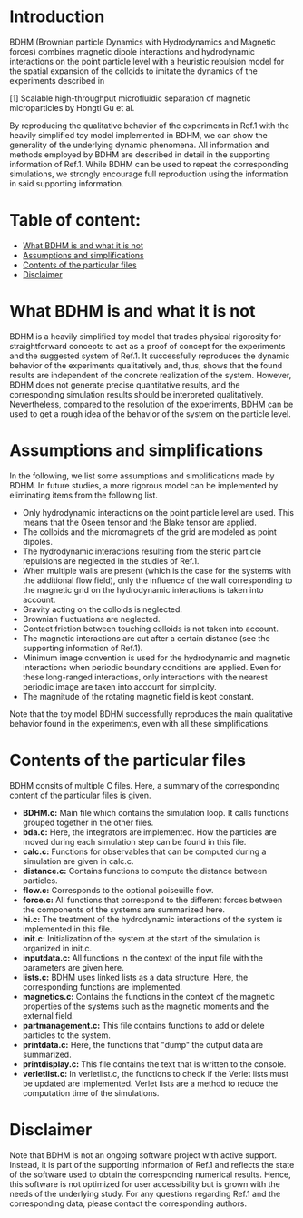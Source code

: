 # Introduction

BDHM (Brownian particle Dynamics with Hydrodynamics and Magnetic forces) combines magnetic dipole interactions and hydrodynamic interactions on the point particle level with a heuristic repulsion model for the spatial expansion of the colloids to imitate the dynamics of the experiments described in 

[1] Scalable high-throughput microfluidic separation of magnetic microparticles by Hongti Gu et al.

By reproducing the qualitative behavior of the experiments in Ref.1 with the heavily simplified toy model implemented in BDHM, we can show the generality of the underlying dynamic phenomena. All information and methods employed by BDHM are described in detail in the supporting information of Ref.1. While BDHM can be used to repeat the corresponding simulations, we strongly encourage full reproduction using the information in said supporting information.

# Table of content:
 - [What BDHM is and what it is not](#What)
 - [Assumptions and simplifications](#Assumptions)
 - [Contents of the particular files](#Contents)
 - [Disclaimer](#Disclaimer)

 <a id="What"></a>
# What BDHM is and what it is not

BDHM is a heavily simplified toy model that trades physical rigorosity for straightforward concepts to act as a proof of concept for the experiments and the suggested system of Ref.1. It successfully reproduces the dynamic behavior of the experiments qualitatively and, thus, shows that the found results are independent of the concrete realization of the system. However, BDHM does not generate precise quantitative results, and the corresponding simulation results should be interpreted qualitatively. Nevertheless, compared to the resolution of the experiments, BDHM can be used to get a rough idea of the behavior of the system on the particle level.

 <a id="Assumptions"></a>
# Assumptions and simplifications

In the following, we list some assumptions and simplifications made by BDHM. In future studies, a more rigorous model can be implemented by eliminating items from the following list.

- Only hydrodynamic interactions on the point particle level are used. This means that the Oseen tensor and the Blake tensor are applied.
- The colloids and the micromagnets of the grid are modeled as point dipoles.
- The hydrodynamic interactions resulting from the steric particle repulsions are neglected in the studies of Ref.1.
- When multiple walls are present (which is the case for the systems with the additional flow field), only the influence of the wall corresponding to the magnetic grid on the hydrodynamic interactions is taken into account.
- Gravity acting on the colloids is neglected.
- Brownian fluctuations are neglected.
- Contact friction between touching colloids is not taken into account.
- The magnetic interactions are cut after a certain distance (see the supporting information of Ref.1).
- Minimum image convention is used for the hydrodynamic and magnetic interactions when periodic boundary conditions are applied. Even for these long-ranged interactions, only interactions with the nearest periodic image are taken into account for simplicity.
- The magnitude of the rotating magnetic field is kept constant.

Note that the toy model BDHM successfully reproduces the main qualitative behavior found in the experiments, even with all these simplifications.

 <a id="Contents"></a>
# Contents of the particular files

BDHM consits of multiple C files. Here, a summary of the corresponding content of the particular files is given.

- **BDHM.c:** Main file which contains the simulation loop. It calls functions grouped together in the other files.
- **bda.c:** Here, the integrators are implemented. How the particles are moved during each simulation step can be found in this file.
- **calc.c:** Functions for observables that can be computed during a simulation are given in calc.c.
- **distance.c:** Contains functions to compute the distance between particles.
- **flow.c:** Corresponds to the optional poiseuille flow.
- **force.c:** All functions that correspond to the different forces between the components of the systems are summarized here.
- **hi.c:** The treatment of the hydrodynamic interactions of the system is implemented in this file.
- **init.c:** Initialization of the system at the start of the simulation is organized in init.c.
- **inputdata.c:** All functions in the context of the input file with the parameters are given here.
- **lists.c:** BDHM uses linked lists as a data structure. Here, the corresponding functions are implemented.
- **magnetics.c:** Contains the functions in the context of the magnetic properties of the systems such as the magnetic moments and the external field.
- **partmanagement.c:** This file contains functions to add or delete particles to the system.
- **printdata.c:** Here, the functions that "dump" the output data are summarized.
- **printdisplay.c:** This file contains the text that is written to the console.
- **verletlist.c:** In verletlist.c, the functions to check if the Verlet lists must be updated are implemented. Verlet lists are a method to reduce the computation time of the simulations.

 <a id="Disclaimer"></a>
# Disclaimer

Note that BDHM is not an ongoing software project with active support. Instead, it is part of the supporting information of Ref.1 and reflects the state of the software used to obtain the corresponding numerical results. Hence, this software is not optimized for user accessibility but is grown with the needs of the underlying study. For any questions regarding Ref.1 and the corresponding data, please contact the corresponding authors.

